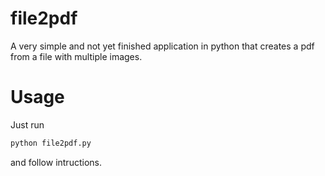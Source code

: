 # file2pdf
A very simple and not yet finished application in python that creates a pdf from a file with multiple images.

# Usage

Just run

```python
python file2pdf.py
```
and follow intructions.
